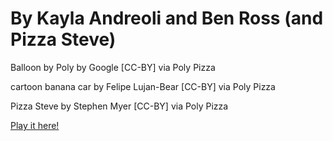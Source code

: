 # By Kayla Andreoli and Ben Ross (and Pizza Steve)

Balloon by Poly by Google [CC-BY] via Poly Pizza

cartoon banana car by Felipe Lujan-Bear [CC-BY] via Poly Pizza

Pizza Steve by Stephen Myer [CC-BY] via Poly Pizza

[Play it here!](https://starishsky.github.io/game615-spring2023-04/exercise04/play/)
